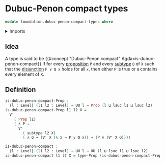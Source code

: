 # Dubuc-Penon compact types

```agda
module foundation.dubuc-penon-compact-types where
```

<details><summary>Imports</summary>

```agda
open import foundation.disjunction
open import foundation.universal-quantification
open import foundation.universe-levels

open import foundation-core.propositions
open import foundation-core.subtypes
```

</details>

## Idea

A type is said to be
{{#concept "Dubuc-Penon compact" Agda=is-dubuc-penon-compact}} if for every
[proposition](foundation-core.propositions.md) `P` and every
[subtype](foundation-core.subtypes.md) `Q` of `X` such that the
[disjunction](foundation.disjunction.md) `P ∨ Q x` holds for all `x`, then
either `P` is true or `Q` contains every element of `X`.

## Definition

```agda
is-dubuc-penon-compact-Prop :
  {l : Level} (l1 l2 : Level) → UU l → Prop (l ⊔ lsuc l1 ⊔ lsuc l2)
is-dubuc-penon-compact-Prop l1 l2 X =
  ∀'
    ( Prop l1)
    ( λ P →
      ∀'
        ( subtype l2 X)
        ( λ Q → (∀' X (λ x → P ∨ Q x)) ⇒ (P ∨ (∀' X Q))))

is-dubuc-penon-compact :
  {l : Level} (l1 l2 : Level) → UU l → UU (l ⊔ lsuc l1 ⊔ lsuc l2)
is-dubuc-penon-compact l1 l2 X = type-Prop (is-dubuc-penon-compact-Prop l1 l2 X)
```
